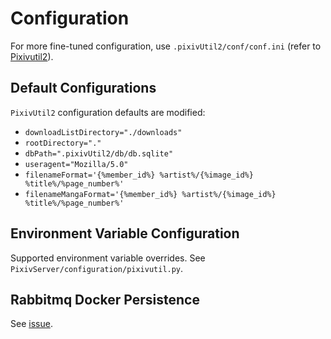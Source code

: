 # Configuration

For more fine-tuned configuration, use `.pixivUtil2/conf/conf.ini` (refer to [Pixivutil2](https://github.com/Nandaka/PixivUtil2)).

## Default Configurations
`PixivUtil2` configuration defaults are modified:

- `downloadListDirectory="./downloads"`
- `rootDirectory="."`
- `dbPath=".pixivUtil2/db/db.sqlite"`
- `useragent="Mozilla/5.0"`
- `filenameFormat='{%member_id%} %artist%/{%image_id%} %title%/%page_number%'`
- `filenameMangaFormat='{%member_id%} %artist%/{%image_id%} %title%/%page_number%'`

## Environment Variable Configuration

Supported environment variable overrides. See `PixivServer/configuration/pixivutil.py`.

## Rabbitmq Docker Persistence

See [issue](https://github.com/docker-library/rabbitmq/issues/106).